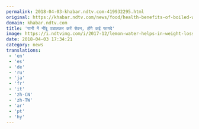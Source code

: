 ```yaml
---
permalink: 2018-04-03-khabar.ndtv.com-419932295.html
original: https://khabar.ndtv.com/news/food/health-benefits-of-boiled-water-of-lemon-1831951
domain: khabar.ndtv.com
title: 'पानी में नींबू उबालकर करें सेवन, होंगे कई फायदे'
image: https://i.ndtvimg.com/i/2017-12/lemon-water-helps-in-weight-loss_650x400_61514184769.jpg
date: 2018-04-03 17:34:21
category: news
translations: 
 - 'en'
 - 'es'
 - 'de'
 - 'ru'
 - 'ja'
 - 'fr'
 - 'it'
 - 'zh-CN'
 - 'zh-TW'
 - 'ar'
 - 'pt'
 - 'hy'
---
```


